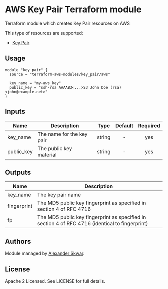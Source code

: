 # AWS Key Pair Terraform module

Terraform module which creates Key Pair resources on AWS

This type of resources are supported:

* [Key Pair](https://www.terraform.io/docs/providers/aws/r/key_pair.html)

## Usage

```hcl
module "key_pair" {
  source = "terraform-aws-modules/key_pair/aws"

  key_name = "my-aws_key"
  public_key = "ssh-rsa AAAAB3<...>S3 John Doe (rsa) <john@example.net>"
}
```

<!-- BEGINNING OF PRE-COMMIT-TERRAFORM DOCS HOOK -->

## Inputs

| Name | Description | Type | Default | Required |
|------|-------------|:----:|:-----:|:-----:|
| key_name | The name for the key pair | string | - | yes |
| public_key | The public key material | string | - | yes |

## Outputs

| Name | Description |
|------|-------------|
| key_name | The key pair name |
| fingerprint | The MD5 public key fingerprint as specified in section 4 of RFC 4716 |
| fp | The MD5 public key fingerprint as specified in section 4 of RFC 4716 (identical to fingerprint) |

<!-- END OF PRE-COMMIT-TERRAFORM DOCS HOOK -->

## Authors

Module managed by [Alexander Skwar](https://github.com/alexs77).

## License

Apache 2 Licensed. See LICENSE for full details.

